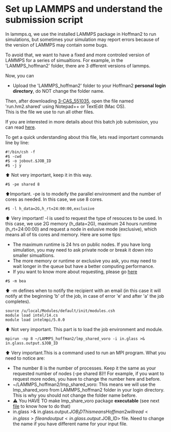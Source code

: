 # Set up LAMMPS and understand the submission script

In lammps.q, we use the installed LAMMPS package in Hoffman2 to run simulations, but sometimes your simulation may report errors because of the version of LAMMPS may contain some bugs.  

To avoid that, we want to have a fixed and more controled version of LAMMPS for a series of simualtions. For example, in the 'LAMMPS_hoffman2' folder, there are 3 dfferent versions of lammps. 

Now, you can 
- Upload the 'LAMMPS_hoffman2' folder to your Hoffman2 **personal login directory**, do NOT change the folder name.

Then, after downloading [3-CAS_551035]((../5-Practice/3-CAS_551035_simu)), open the file named 'run.hm2.shared' using Notepad++ or TextEdit (Mac OS).  
This is the file we use to run all other files.

If you are interested in more details about this batch job submission, you can read [here](https://www.hoffman2.idre.ucla.edu/Using-H2/Computing/Computing.html#submitting-batch-jobs).

To get a quick understanding about this file, lets read important commands line by line:
```
#!/bin/csh -f
#$ -cwd
#$ -o jobout.$JOB_ID            
#$ -j y
```
:arrow_up: Not very important, keep it in this way.  

```
#$ -pe shared 8
```
:arrow_up:Important. -pe is to modeify the parallel environment and the number of cores as needed. In this case, we use 8 cores.

```
#$ -l h_data=2G,h_rt=24:00:00,exclusive
```
:arrow_up: Very important! -l is used to request the type of resouces to be used. In this case, we use 2G memory (h_data=2G), maximum 24 hours rumtime (h_rt=24:00:00) and request a node in exlusive mode (exclusive), which means all of tis cores and memory. Here are some tips:
- The maximum runtime is 24 hrs on public nodes. If you have long simulation, you may need to ask private node or break it down into smaller simualtions.
- The more memory or runtime or exclusive you ask, you may need to wait longer in the queue but have a better computing performance.
- If you want to know more about requesting, please go [here](https://www.hoffman2.idre.ucla.edu/Using-H2/Computing/Computing.html#jobs-and-resources)
```
#$ -m bea
```
:arrow_up: -m defines when to notify the recipient with an email (in this case it will notify at the beginning 'b' of the job, in case of error 'e' and after 'a' the job completes).

```
source /u/local/Modules/default/init/modules.csh
module load intel/14.cs 
module load intelmpi/5.0.0 
```
:arrow_up: Not very important. This part is to load the job environment and module. 

```
mpirun -np 8 ~/LAMMPS_hoffman2/lmp_shared_voro -i in.glass >& in.glass.output.$JOB_ID
```
:arrow_up: Very important.This is a command used to run an MPI program. What you need to notice are:  
- The number 8 is the number of processes. Keep it the same as your requested number of nodes (-pe shared 8)!! For example, if you want to request more nodes, you have to change the number here and before.
- ~/LAMMPS_hoffman2/lmp_shared_voro: This means we will use the lmp_shared_voro from LAMMPS_hoffman2 folder in your login directory. This is why you should not change the folder name before.
- :warning: You HAVE TO make lmp_share_voro package **executable** (see next [file](~/2-LAMMPS_and_MD/Submit_your_job_using_qsub_and_script.md) to know how to do that)
- in.glass >& in.glass.output.$JOB_ID This means Hoffman2 will read <in.glass> file and output <in.glass.output.$JOB_ID> file. Need to change the name if you have different name for your input file.
